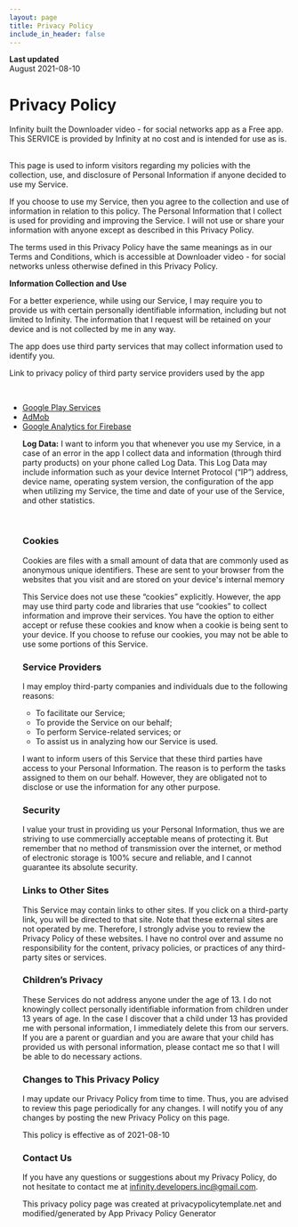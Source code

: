 ```yaml
---
layout: page
title: Privacy Policy
include_in_header: false
---
```


**Last updated**  
August 2021-08-10

# Privacy Policy
Infinity built the Downloader video - for social networks app as
a Free app. This SERVICE is provided by
Infinity at no cost and is intended for use as is.

<br>
This page is used to inform visitors regarding my policies with the collection, use, and disclosure of Personal Information if anyone decided to use my Service.
<br>

If you choose to use my Service, then you agree to the collection and use of information in relation to this policy. The Personal Information that I collect is used for providing and improving the Service. I will not use or share your information with anyone except as described in this Privacy Policy.
<br>

The terms used in this Privacy Policy have the same meanings as in our Terms and Conditions, which is accessible at Downloader video - for social networks unless otherwise defined in this Privacy Policy.
<br>

**Information Collection and Use** 
<br>

For a better experience, while using our Service, I may require you to provide us with certain personally identifiable information, including but not limited to Infinity. The information that I request will be retained on your device and is not collected by me in any way.
<br>

The app does use third party services that may collect information used to identify you.
<br>

Link to privacy policy of third party service providers used by the app
<br>


<br>

<ul><li><a href="https://www.google.com/policies/privacy/" target="_blank" rel="noopener noreferrer">Google Play Services</a></li><li><a href="https://support.google.com/admob/answer/6128543?hl=en" target="_blank" rel="noopener noreferrer">AdMob</a></li><li><a href="https://firebase.google.com/policies/analytics" target="_blank" rel="noopener noreferrer">Google Analytics for Firebase</a></li>

**Log Data:**
I want to inform you that whenever you use my Service, in a case of an error in the app I collect data and information (through third party products) on your phone called Log Data. This Log Data may include information such as your device Internet Protocol (“IP”) address, device name, operating system version, the configuration of the app when utilizing my Service, the time and date of your use of the Service, and other statistics.

<br>

### Cookies
Cookies are files with a small amount of data that are commonly used as anonymous unique identifiers. These are sent to your browser from the websites that you visit and are stored on your device's internal memory
<br>

This Service does not use these “cookies” explicitly. However, the app may use third party code and libraries that use “cookies” to collect information and improve their services. You have the option to either accept or refuse these cookies and know when a cookie is being sent to your device. If you choose to refuse our cookies, you may not be able to use some portions of this Service.
<br>
### Service Providers
I may employ third-party companies and individuals due to the following reasons:

- To facilitate our Service;
- To provide the Service on our behalf;
- To perform Service-related services; or
- To assist us in analyzing how our Service is used.

I want to inform users of this Service that these third parties have access to your Personal Information. The reason is to perform the tasks assigned to them on our behalf. However, they are obligated not to disclose or use the information for any other purpose.

### Security 
I value your trust in providing us your Personal Information, thus we are striving to use commercially acceptable means of protecting it. But remember that no method of transmission over the internet, or method of electronic storage is 100% secure and reliable, and I cannot guarantee its absolute security.
<br>

### Links to Other Sites
This Service may contain links to other sites. If you click on a third-party link, you will be directed to that site. Note that these external sites are not operated by me. Therefore, I strongly advise you to review the Privacy Policy of these websites. I have no control over and assume no responsibility for the content, privacy policies, or practices of any third-party sites or services.

### Children’s Privacy
These Services do not address anyone under the age of 13. I do not knowingly collect personally identifiable information from children under 13 years of age. In the case I discover that a child under 13 has provided me with personal information, I immediately delete this from our servers. If you are a parent or guardian and you are aware that your child has provided us with personal information, please contact me so that I will be able to do necessary actions.
<br>

### Changes to This Privacy Policy
I may update our Privacy Policy from time to time. Thus, you are advised to review this page periodically for any changes. I will notify you of any changes by posting the new Privacy Policy on this page.

This policy is effective as of 2021-08-10
<br>

### Contact Us
If you have any questions or suggestions about my Privacy Policy, do not hesitate to contact me at infinity.developers.inc@gmail.com.

This privacy policy page was created at privacypolicytemplate.net and modified/generated by App Privacy Policy Generator
<br>
